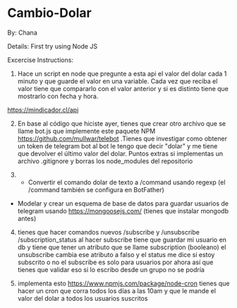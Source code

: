 # Cambio-Dolar

By: Chana

Details: First try using Node JS

Excercise Instructions:

1) Hace un script en node que pregunte a esta api el valor del dolar cada 1 minuto y que guarde el valor en una variable. Cada vez que reciba el valor tiene que compararlo con el valor anterior y si es distinto tiene que mostrarlo con fecha y hora.

https://mindicador.cl/api

2) En base al código que hiciste ayer, tienes que crear otro archivo que se llame bot.js que implemente este paquete NPM https://github.com/mullwar/telebot .Tienes que investigar como obtener un token de telegram bot
al bot le tengo que decir "dolar" y me tiene que devolver el último valor del dolar. Puntos extras si implementas un archivo .gitignore y borras los node_modules del repositorio

3) - Convertir el comando dolar de texto a /command usando regexp (el /command también se configura en BotFather)
- Modelar y crear un esquema de base de datos para guardar usuarios de telegram usando https://mongoosejs.com/
(tienes que instalar mongodb antes)

4) tienes que hacer comandos nuevos /subscribe y /unsubscribe /subscription_status
al hacer subscribe tiene que guardar mi usuario en db y tiene que tener un atributo que se llame subscription (booleano)
el unsubscribe cambia ese atributo a falso
y el status me dice si estoy subscrito o no
el subscribe es solo para usuarios por ahora
así que tienes que validar eso
si lo escribo desde un grupo no se podría

5) implementa esto https://www.npmjs.com/package/node-cron
tienes que hacer un cron que corra todos los días a las 10am
y que le mande el valor del dolar
a todos los usuarios suscritos
